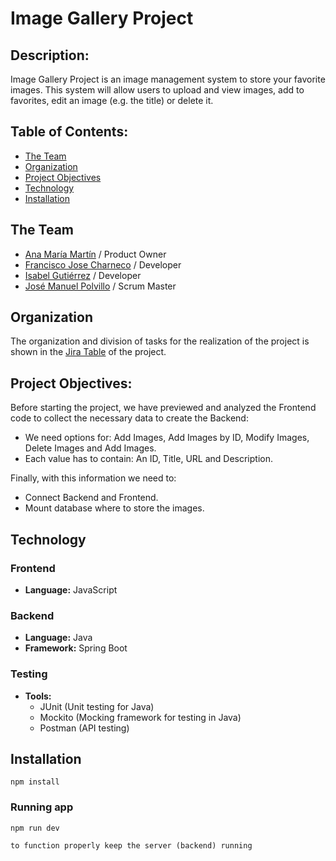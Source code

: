 # Image Gallery Project

## Description:

Image Gallery Project is an image management system to store your favorite images.
This system will allow users to upload and view images, add to favorites, edit an image (e.g. the title) or delete it.

## Table of Contents:

- [The Team](##The-Team)
- [Organization](##Organization)
- [Project Objectives](##Project-Objectives)
- [Technology](##Technology)
- [Installation](##Installation)

## The Team

* [Ana María Martín](https://github.com/anamartin99) / Product Owner
* [Francisco Jose Charneco](https://github.com/FranciscoJChCano) / Developer
* [Isabel Gutiérrez](https://github.com/IsabelGV1985) / Developer
* [José Manuel Polvillo](https://github.com/JMPolvillo) / Scrum Master

## Organization

The organization and division of tasks for the realization of the project is shown in the [Jira Table](https://jmpolvillo.atlassian.net/jira/software/projects/SCRUM/boards/1) of the project.

## Project Objectives:

Before starting the project, we have previewed and analyzed the Frontend code to collect the necessary data to create the Backend:

- We need options for: Add Images, Add Images by ID, Modify Images, Delete Images and Add Images.
- Each value has to contain: An ID, Title, URL and Description.

Finally, with this information we need to:

- Connect Backend and Frontend.
- Mount database where to store the images.

## Technology

### Frontend
- **Language:** JavaScript

### Backend
- **Language:** Java
- **Framework:** Spring Boot

### Testing
- **Tools:** 
  - JUnit (Unit testing for Java)
  - Mockito (Mocking framework for testing in Java)
  - Postman (API testing)

## Installation


`npm install`


### Running app

`npm run dev`

`to function properly keep the server (backend) running`
